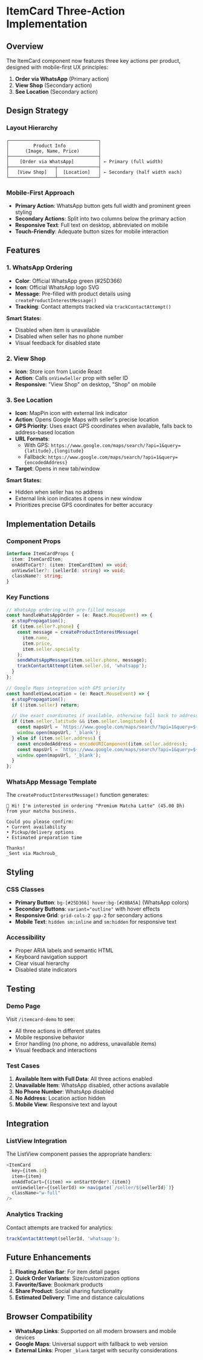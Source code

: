 # ItemCard Three-Action Implementation

## Overview

The ItemCard component now features three key actions per product, designed with mobile-first UX principles:

1. **Order via WhatsApp** (Primary action)
2. **View Shop** (Secondary action)
3. **See Location** (Secondary action)

## Design Strategy

### Layout Hierarchy

```
┌─────────────────────────────────┐
│         Product Info            │
│      (Image, Name, Price)       │
├─────────────────────────────────┤
│    [Order via WhatsApp]         │ ← Primary (full width)
├─────────────────┬───────────────┤
│   [View Shop]   │  [Location]   │ ← Secondary (half width each)
└─────────────────┴───────────────┘
```

### Mobile-First Approach

- **Primary Action**: WhatsApp button gets full width and prominent green styling
- **Secondary Actions**: Split into two columns below the primary action
- **Responsive Text**: Full text on desktop, abbreviated on mobile
- **Touch-Friendly**: Adequate button sizes for mobile interaction

## Features

### 1. WhatsApp Ordering

- **Color**: Official WhatsApp green (#25D366)
- **Icon**: Official WhatsApp logo SVG
- **Message**: Pre-filled with product details using `createProductInterestMessage()`
- **Tracking**: Contact attempts tracked via `trackContactAttempt()`

**Smart States:**
- Disabled when item is unavailable
- Disabled when seller has no phone number
- Visual feedback for disabled state

### 2. View Shop

- **Icon**: Store icon from Lucide React
- **Action**: Calls `onViewSeller` prop with seller ID
- **Responsive**: "View Shop" on desktop, "Shop" on mobile

### 3. See Location

- **Icon**: MapPin icon with external link indicator
- **Action**: Opens Google Maps with seller's precise location
- **GPS Priority**: Uses exact GPS coordinates when available, falls back to address-based location
- **URL Formats**:
  - With GPS: `https://www.google.com/maps/search/?api=1&query={latitude},{longitude}`
  - Fallback: `https://www.google.com/maps/search/?api=1&query={encodedAddress}`
- **Target**: Opens in new tab/window

**Smart States:**
- Hidden when seller has no address
- External link icon indicates it opens in new window
- Prioritizes precise GPS coordinates for better accuracy

## Implementation Details

### Component Props

```typescript
interface ItemCardProps {
  item: ItemCardItem;
  onAddToCart?: (item: ItemCardItem) => void;
  onViewSeller?: (sellerId: string) => void;
  className?: string;
}
```

### Key Functions

```typescript
// WhatsApp ordering with pre-filled message
const handleWhatsAppOrder = (e: React.MouseEvent) => {
  e.stopPropagation();
  if (item.seller?.phone) {
    const message = createProductInterestMessage(
      item.name,
      item.price,
      item.seller.specialty
    );
    sendWhatsAppMessage(item.seller.phone, message);
    trackContactAttempt(item.seller.id, 'whatsapp');
  }
};

// Google Maps integration with GPS priority
const handleViewLocation = (e: React.MouseEvent) => {
  e.stopPropagation();
  if (!item.seller) return;

  // Use exact coordinates if available, otherwise fall back to address
  if (item.seller.latitude && item.seller.longitude) {
    const mapsUrl = `https://www.google.com/maps/search/?api=1&query=${item.seller.latitude},${item.seller.longitude}`;
    window.open(mapsUrl, '_blank');
  } else if (item.seller.address) {
    const encodedAddress = encodeURIComponent(item.seller.address);
    const mapsUrl = `https://www.google.com/maps/search/?api=1&query=${encodedAddress}`;
    window.open(mapsUrl, '_blank');
  }
};
```

### WhatsApp Message Template

The `createProductInterestMessage()` function generates:

```
🍵 Hi! I'm interested in ordering "Premium Matcha Latte" (45.00 Dh) from your matcha business.

Could you please confirm:
• Current availability
• Pickup/delivery options
• Estimated preparation time

Thanks!
_Sent via Machroub_
```

## Styling

### CSS Classes

- **Primary Button**: `bg-[#25D366] hover:bg-[#20BA5A]` (WhatsApp colors)
- **Secondary Buttons**: `variant="outline"` with hover effects
- **Responsive Grid**: `grid-cols-2 gap-2` for secondary actions
- **Mobile Text**: `hidden sm:inline` and `sm:hidden` for responsive text

### Accessibility

- Proper ARIA labels and semantic HTML
- Keyboard navigation support
- Clear visual hierarchy
- Disabled state indicators

## Testing

### Demo Page

Visit `/itemcard-demo` to see:
- All three actions in different states
- Mobile responsive behavior
- Error handling (no phone, no address, unavailable items)
- Visual feedback and interactions

### Test Cases

1. **Available Item with Full Data**: All three actions enabled
2. **Unavailable Item**: WhatsApp disabled, other actions available
3. **No Phone Number**: WhatsApp disabled
4. **No Address**: Location action hidden
5. **Mobile View**: Responsive text and layout

## Integration

### ListView Integration

The ListView component passes the appropriate handlers:

```typescript
<ItemCard
  key={item.id}
  item={item}
  onAddToCart={(item) => onStartOrder?.(item)}
  onViewSeller={(sellerId) => navigate(`/seller/${sellerId}`)}
  className="w-full"
/>
```

### Analytics Tracking

Contact attempts are tracked for analytics:

```typescript
trackContactAttempt(sellerId, 'whatsapp');
```

## Future Enhancements

1. **Floating Action Bar**: For item detail pages
2. **Quick Order Variants**: Size/customization options
3. **Favorite/Save**: Bookmark products
4. **Share Product**: Social sharing functionality
5. **Estimated Delivery**: Time and distance calculations

## Browser Compatibility

- **WhatsApp Links**: Supported on all modern browsers and mobile devices
- **Google Maps**: Universal support with fallback to web version
- **External Links**: Proper `_blank` target with security considerations
